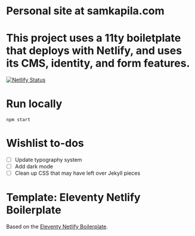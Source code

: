 # Personal site at samkapila.com

# This project uses a 11ty boiletplate that deploys with Netlify, and uses its CMS, identity, and form features.

[![Netlify Status](https://api.netlify.com/api/v1/badges/bbf28a84-4bdb-407b-a2fa-32628d27fa3d/deploy-status)](https://app.netlify.com/sites/samkap-eleventy/deploys)


# Run locally
```
npm start
```

# Wishlist to-dos

- [ ] Update typography system
- [ ] Add dark mode
- [ ] Clean up CSS that may have left over Jekyll pieces

# Template: Eleventy Netlify Boilerplate

Based on the [Eleventy Netlify Boilerplate](https://templates.netlify.com/template/eleventy-netlify-boilerplate/).
